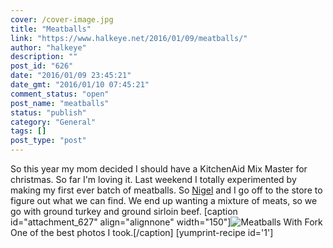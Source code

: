 ```yaml
---
cover: /cover-image.jpg
title: "Meatballs"
link: "https://www.halkeye.net/2016/01/09/meatballs/"
author: "halkeye"
description: ""
post_id: "626"
date: "2016/01/09 23:45:21"
date_gmt: "2016/01/10 07:45:21"
comment_status: "open"
post_name: "meatballs"
status: "publish"
category: "General"
tags: []
post_type: "post"
---
```


So this year my mom decided I should have a KitchenAid Mix Master for christmas. So far I'm loving it. Last weekend I totally experimented by making my first ever batch of meatballs. So [Nigel](https://www.forgreatjustice.ca/) and I go off to the store to figure out what we can find. We end up wanting a mixture of meats, so we go with ground turkey and ground sirloin beef. [caption id="attachment_627" align="alignnone" width="150"]![Meatballs With Fork](https://www.halkeye.net/files/2016/01/IMG_20160104_201752-150x150.jpg) One of the best photos I took.[/caption] [yumprint-recipe id='1']